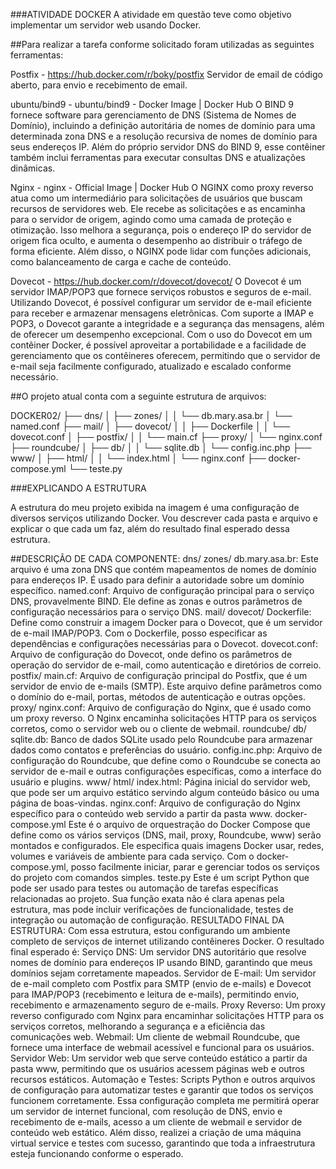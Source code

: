 ###ATIVIDADE DOCKER
A atividade em questão teve como objetivo implementar  um servidor web usando Docker.

##Para realizar a tarefa conforme solicitado foram utilizadas as seguintes ferramentas:


Postfix  - https://hub.docker.com/r/boky/postfix
Servidor de email de código aberto, para envio e recebimento de email.


ubuntu/bind9 - ubuntu/bind9 - Docker Image | Docker Hub
O BIND 9 fornece software para gerenciamento de DNS (Sistema de Nomes de Domínio), incluindo a definição autoritária de nomes de domínio para uma determinada zona DNS e a resolução recursiva de nomes de domínio para seus endereços IP. Além do próprio servidor DNS do BIND 9, esse contêiner também inclui ferramentas para executar consultas DNS e atualizações dinâmicas.

Nginx - nginx - Official Image | Docker Hub
O NGINX como proxy reverso atua como um intermediário para solicitações de usuários que buscam recursos de servidores web. Ele recebe as solicitações e as encaminha para o servidor de origem, agindo como uma camada de proteção e otimização. Isso melhora a segurança, pois o endereço IP do servidor de origem fica oculto, e aumenta o desempenho ao distribuir o tráfego de forma eficiente. Além disso, o NGINX pode lidar com funções adicionais, como balanceamento de carga e cache de conteúdo.

Dovecot - https://hub.docker.com/r/dovecot/dovecot/
O Dovecot é um servidor IMAP/POP3 que fornece serviços robustos e seguros de e-mail. Utilizando Dovecot, é possível configurar um servidor de e-mail eficiente para receber e armazenar mensagens eletrônicas. Com suporte a IMAP e POP3, o Dovecot garante a integridade e a segurança das mensagens, além de oferecer um desempenho excepcional.
Com o uso do Dovecot em um contêiner Docker, é possível aproveitar a portabilidade e a facilidade de gerenciamento que os contêineres oferecem, permitindo que o servidor de e-mail seja facilmente configurado, atualizado e escalado conforme necessário.

##O projeto atual conta com a seguinte estrutura de arquivos:


DOCKER02/
├── dns/
│   ├── zones/
│   │   └── db.mary.asa.br
│   └── named.conf
├── mail/
│   ├── dovecot/
│   │   ├── Dockerfile
│   │   └── dovecot.conf
│   ├── postfix/
│   │   └── main.cf
├── proxy/
│   └── nginx.conf
├── roundcube/
│   ├── db/
│   │   └── sqlite.db
│   └── config.inc.php
├── www/
│   ├── html/
│   │   └── index.html
│   └── nginx.conf
├── docker-compose.yml
└── teste.py


###EXPLICANDO A ESTRUTURA


A estrutura do meu projeto exibida na imagem é uma configuração de diversos serviços utilizando Docker. Vou descrever cada pasta e arquivo e explicar o que cada um faz, além do resultado final esperado dessa estrutura.

##DESCRIÇÃO DE CADA COMPONENTE:
dns/
zones/
db.mary.asa.br: Este arquivo é uma zona DNS que contém mapeamentos de nomes de domínio para endereços IP. É usado para definir a autoridade sobre um domínio específico.
named.conf: Arquivo de configuração principal para o serviço DNS, provavelmente BIND. Ele define as zonas e outros parâmetros de configuração necessários para o serviço DNS.
mail/
dovecot/
Dockerfile: Define como construir a imagem Docker para o Dovecot, que é um servidor de e-mail IMAP/POP3. Com o Dockerfile, posso especificar as dependências e configurações necessárias para o Dovecot.
dovecot.conf: Arquivo de configuração do Dovecot, onde defino os parâmetros de operação do servidor de e-mail, como autenticação e diretórios de correio.
postfix/
main.cf: Arquivo de configuração principal do Postfix, que é um servidor de envio de e-mails (SMTP). Este arquivo define parâmetros como o domínio do e-mail, portas, métodos de autenticação e outras opções.
proxy/
nginx.conf: Arquivo de configuração do Nginx, que é usado como um proxy reverso. O Nginx encaminha solicitações HTTP para os serviços corretos, como o servidor web ou o cliente de webmail.
roundcube/
db/
sqlite.db: Banco de dados SQLite usado pelo Roundcube para armazenar dados como contatos e preferências do usuário.
config.inc.php: Arquivo de configuração do Roundcube, que define como o Roundcube se conecta ao servidor de e-mail e outras configurações específicas, como a interface do usuário e plugins.
www/
html/
index.html: Página inicial do servidor web, que pode ser um arquivo estático servindo algum conteúdo básico ou uma página de boas-vindas.
nginx.conf: Arquivo de configuração do Nginx específico para o conteúdo web servido a partir da pasta www.
docker-compose.yml
Este é o arquivo de orquestração do Docker Compose que define como os vários serviços (DNS, mail, proxy, Roundcube, www) serão montados e configurados. Ele especifica quais imagens Docker usar, redes, volumes e variáveis de ambiente para cada serviço. Com o docker-compose.yml, posso facilmente iniciar, parar e gerenciar todos os serviços do projeto com comandos simples.
teste.py
Este é um script Python que pode ser usado para testes ou automação de tarefas específicas relacionadas ao projeto. Sua função exata não é clara apenas pela estrutura, mas pode incluir verificações de funcionalidade, testes de integração ou automação de configuração.
RESULTADO FINAL DA ESTRUTURA:
Com essa estrutura, estou configurando um ambiente completo de serviços de internet utilizando contêineres Docker. O resultado final esperado é:
Serviço DNS: Um servidor DNS autoritário que resolve nomes de domínio para endereços IP usando BIND, garantindo que meus domínios sejam corretamente mapeados.
Servidor de E-mail: Um servidor de e-mail completo com Postfix para SMTP (envio de e-mails) e Dovecot para IMAP/POP3 (recebimento e leitura de e-mails), permitindo envio, recebimento e armazenamento seguro de e-mails.
Proxy Reverso: Um proxy reverso configurado com Nginx para encaminhar solicitações HTTP para os serviços corretos, melhorando a segurança e a eficiência das comunicações web.
Webmail: Um cliente de webmail Roundcube, que fornece uma interface de webmail acessível e funcional para os usuários.
Servidor Web: Um servidor web que serve conteúdo estático a partir da pasta www, permitindo que os usuários acessem páginas web e outros recursos estáticos.
Automação e Testes: Scripts Python e outros arquivos de configuração para automatizar testes e garantir que todos os serviços funcionem corretamente.
Essa configuração completa me permitirá operar um servidor de internet funcional, com resolução de DNS, envio e recebimento de e-mails, acesso a um cliente de webmail e servidor de conteúdo web estático.
Além disso, realizei a criação de uma máquina virtual service e testes com sucesso, garantindo que toda a infraestrutura esteja funcionando conforme o esperado.

